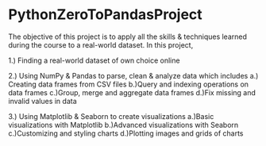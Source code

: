# PythonZeroToPandasProject


The objective of this project is to apply all the skills & techniques learned during the course to a real-world dataset. In this project,

1.) Finding a real-world dataset of own choice online

2.) Using NumPy & Pandas to parse, clean & analyze data which includes a.) Creating data frames from CSV files b.)Query and indexing operations on data frames c.)Group, merge and aggregate data frames d.)Fix missing and invalid values in data

3.) Using Matplotlib & Seaborn to create visualizations a.)Basic visualizations with Matplotlib b.)Advanced visualizations with Seaborn c.)Customizing and styling charts d.)Plotting images and grids of charts
